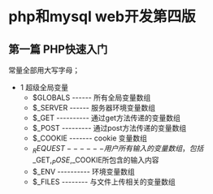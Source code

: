 # php和mysql web开发第四版

## 第一篇 PHP快速入门

常量全部用大写字母；

* 1 超级全局变量
  - $GLOBALS  ------ 所有全局变量数组
  - $_SERVER  ------ 服务器环境变量数组
  - $_GET ---------- 通过get方法传递的变量数组
  - $_POST --------- 通过post方法传递的变量数组 
  - $_COOKIE ------- cookie 变量数组 
  - $_REQUEST ------ 用户所有输入的变量数组，包括$_GET,$_POSE,$_COOKIE所包含的输入内容 
  - $_ENV ---------- 环境变量数组 
  - $_FILES -------- 与文件上传相关的变量数组 
